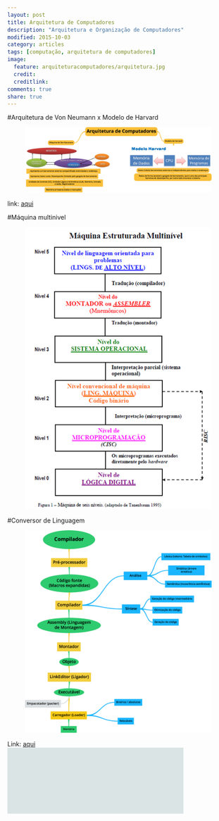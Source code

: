 ```yaml
---
layout: post
title: Arquitetura de Computadores
description: "Arquitetura e Organização de Computadores"
modified: 2015-10-03
category: articles
tags: [computação, arquitetura de computadores]
image:
  feature: arquiteturacomputadores/arquitetura.jpg
  credit: 
  creditlink: 
comments: true
share: true
---
```


#Arquitetura de Von Neumann x Modelo de Harvard

<figure>
	<img src="/images/arquiteturacomputadores/arquiteturacomp.png">
</figure>
link: <a href="https://www.goconqr.com/pt-BR/p/3670369">aqui</a>

#Máquina multinivel
<figure>
	<img src="/images/arquiteturacomputadores/multinivel.jpg">
</figure>

#Conversor de Linguagem
<figure>
  <img src="/images/arquiteturacomputadores/Compilador.png">
</figure>
Link: <a href="https://www.goconqr.com/pt-BR/mind_maps/3677492/">aqui</a>

<script s>
 var $ = go.GraphObject.make;
var myDiagram =
  $(go.Diagram, "myDiagramDiv",
    {
      initialContentAlignment: go.Spot.Center, // center Diagram contents
      "undoManager.isEnabled": true // enable Ctrl-Z to undo and Ctrl-Y to redo
    });

var myModel = $(go.Model);
// in our model data, each node is represented by a JavaScript object:
myModel.nodeDataArray = [
  { key: "Alpha" },
  { key: "Beta" },
  { key: "Gamma" }
];
myDiagram.model = myModel;
    </script>


<div id="myDiagramDiv" style="width:400px; height:150px; background-color: #DAE4E4;"></div>
    



